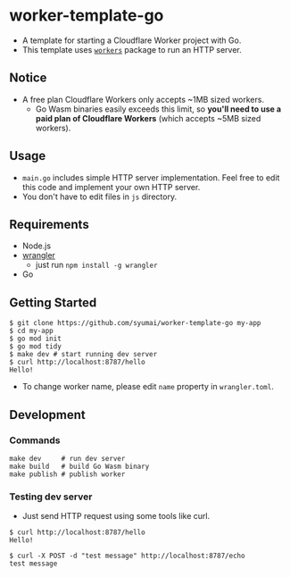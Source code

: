 # worker-template-go

- A template for starting a Cloudflare Worker project with Go.
- This template uses [`workers`](https://github.com/syumai/workers) package to run an HTTP server.

## Notice

- A free plan Cloudflare Workers only accepts ~1MB sized workers.
  - Go Wasm binaries easily exceeds this limit, so **you'll need to use a paid plan of Cloudflare Workers** (which accepts ~5MB sized workers).

## Usage

- `main.go` includes simple HTTP server implementation. Feel free to edit this code and implement your own HTTP server.
- You don't have to edit files in `js` directory.

## Requirements

- Node.js
- [wrangler](https://developers.cloudflare.com/workers/wrangler/)
  - just run `npm install -g wrangler`
- Go

## Getting Started

```
$ git clone https://github.com/syumai/worker-template-go my-app
$ cd my-app
$ go mod init
$ go mod tidy
$ make dev # start running dev server
$ curl http://localhost:8787/hello
Hello!
```

- To change worker name, please edit `name` property in `wrangler.toml`.

## Development

### Commands

```
make dev     # run dev server
make build   # build Go Wasm binary
make publish # publish worker
```

### Testing dev server

- Just send HTTP request using some tools like curl.

```
$ curl http://localhost:8787/hello
Hello!
```

```
$ curl -X POST -d "test message" http://localhost:8787/echo
test message
```
